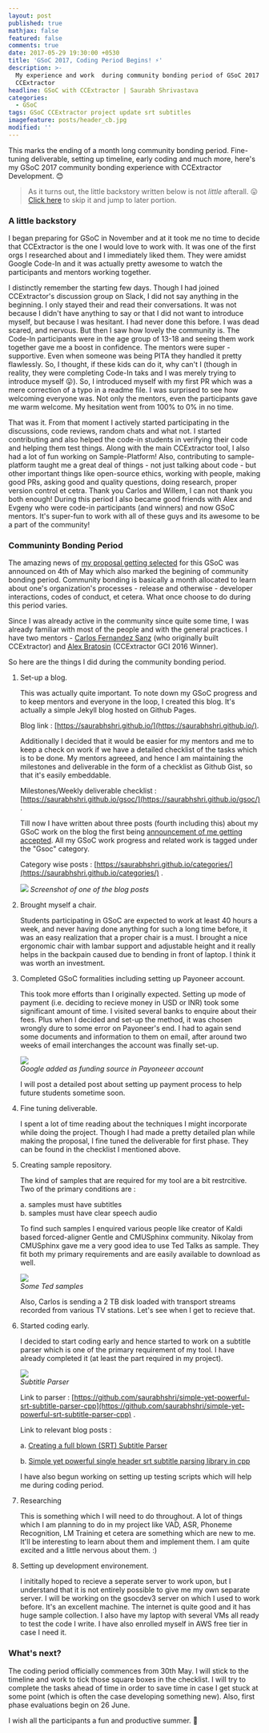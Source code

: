 ```yaml
---
layout: post
published: true
mathjax: false
featured: false
comments: true
date: 2017-05-29 19:30:00 +0530
title: 'GSoC 2017, Coding Period Begins! ⚡'
description: >-
  My experience and work  during community bonding period of GSoC 2017 with
  CCExtractor
headline: GSoC with CCExtractor | Saurabh Shrivastava
categories:
  - GSoC
tags: GSoC CCExtractor project update srt subtitles
imagefeature: posts/header_cb.jpg
modified: ''
---
```

This marks the ending of a month long community bonding period. Fine-tuning deliverable, setting up timeline, early coding and much more, here's my GSoC 2017 community bonding experience with CCExtractor Development. 😊

> As it turns out, the little backstory written below is not _little_ afterall. 😛 [Click here](#communinty-bonding-period "Community Bonding Period") to skip it and jump to later portion.

### A little backstory

I began preparing for GSoC in November and at it took me no time to decide that CCExtractor is the one I would love to work with. It was one of the first orgs I researched about and I immediately liked them. They were amidst Google Code-In and it was actually pretty awesome to watch the participants and mentors working together. 

I distinctly remember the starting few days. Though I had joined CCExtractor's discussion group on Slack, I did not say anything in the beginning. I only stayed their and read their conversations. It was not because I didn't have anything to say or that I did not want to introduce myself, but because I was hesitant. I had never done this before. I was dead scared, and nervous. But then I saw how lovely the community is. The Code-In participants were in the age group of 13-18 and seeing them work together gave me a boost in confidence. The mentors were super - supportive. Even when someone was being PITA they handled it pretty flawlessly. So, I thought, if these kids can do it, why can't I (though in reality, they were completing Code-In taks and I was merely trying to introduce myself 😛). So, I introduced myself with my first PR which was a mere correction of a typo in a readme file. I was surprised to see how welcoming everyone was. Not only the mentors, even the participants gave me warm welcome. My hesitation went from 100% to 0% in no time.

That was it. From that moment I actively started participating in the discussions, code reviews, random chats and what not. I started contributing and also helped the code-in students in verifying their code and helping them test things. Along with the main CCExtractor tool, I also had a lot of fun working on Sample-Platform! Also, contributing to sample-platform taught me a great deal of things - not just talking about code - but other important things like open-source ethics, working with people, making good PRs, asking good and quality questions, doing research, proper version control et cetra. Thank you Carlos and Willem, I can not thank you both enough! During this period I also became good friends with Alex and Evgeny who were code-in participants (and winners) and now GSoC mentors. It's super-fun to work with all of these guys and its awesome to be a part of the community!

### Communinty Bonding Period 

The amazing news of [my proposal getting selected](https://saurabhshri.github.io/2017/05/gsoc/accepted-in-google-summer-of-code-2017) for this GSoC was announced on 4th of May which also marked the begining of community bonding period. Community bonding is basically a month allocated to learn about one's organization's processes - release and otherwise - developer interactions, codes of conduct, et cetera. What once choose to do during this period varies.

Since I was already active in the community since quite some time, I was already familiar with most of the people and with the general practices. I have two mentors - [Carlos Fernandez Sanz](https://github.com/cfsmp3) (who originally built CCExtractor) and [Alex Bratosin](https://github.com/AlexBratosin2001) (CCExtractor GCI 2016 Winner).

So here are the things I did during the community bonding period.

1. Set-up a blog.  

	This was actually quite important. To note down my GSoC progress and to keep mentors and everyone in the loop, I created this blog. It's actually a simple Jekyll blog hosted on Github Pages. 
    
    Blog link : [https://saurabhshri.github.io/](https://saurabhshri.github.io/).
    
    Additionally I decided that it would be easier for my mentors and me to keep a check on work if we have a detailed checklist of the tasks which is to be done. My mentors agreeed, and hence I am maintaining the milestones and deliverable in the form of a checklist as Github Gist, so that it's easily embeddable. 
    
    Milestones/Weekly deliverable checklist : [https://saurabhshri.github.io/gsoc/](https://saurabhshri.github.io/gsoc/) .
    
    Till now I have written about three posts (fourth including this) about my GSoC work on the blog the first being [announcement of me getting accepted](https://saurabhshri.github.io/2017/05/gsoc/accepted-in-google-summer-of-code-2017). All my GSoC work progress and related work is tagged under the "Gsoc" category.
    
    Category wise posts : [https://saurabhshri.github.io/categories/](https://saurabhshri.github.io/categories/) .
    
	![]({{site.baseurl}}/images/posts/blog_screenshot.PNG)
    _Screenshot of one of the blog posts_

2. Brought myself a chair.  

	Students participating in GSoC are expected to work at least 40 hours a week, and never having done anything for such a long time before, it was an easy realization that a proper chair is a must. I brought a nice ergonomic chair with lambar support and adjustable height and it really helps in the backpain caused due to bending in front of laptop. I think it was worth an investment.
    
3. Completed GSoC formalities including setting up Payoneer account.

	This took more efforts than I originally expected. Setting up mode of payment (i.e. deciding to recieve money in USD or INR) took some significant amount of time. I visited several banks to enquire about their fees. Plus when I decided and set-up the method, it was chosen wrongly dure to some error on Payoneer's end. I had to again send some documents and information to them on email, after around two weeks of email interchanges the account was finally set-up.
    
    ![]({{site.baseurl}}/images/posts/payoneer.PNG)  
    _Google added as funding source in Payoneeer account_
    
    I will post a detailed post about setting up payment process to help future students sometime soon.
    
4. Fine tuning deliverable.

	I spent a lot of time reading about the techniques I might incorporate while doing the project. Though I had made a pretty detailed plan while making the proposal, I fine tuned the deliverable for first phase. They can be found in the checklist I mentioned above.
    
5. Creating sample repository.

	The kind of samples that are required for my tool are a bit restrcitive. Two of the primary conditions are : 
    
	 a. 	samples must have subtitles  
	 b. 	samples must have clear speech audio

   To find such samples I enquired various people like creator of Kaldi based forced-aligner Gentle and CMUSphinx community. Nikolay from CMUSphinx gave me a very good idea to use Ted Talks as sample. They fit both my primary requirements and are easily available to download as well.
    
    ![]({{site.baseurl}}/images/posts/sample.PNG)  
    _Some Ted samples_
    
	Also, Carlos is sending a 2 TB disk loaded with transport streams recorded from various TV stations. Let's see when I get to recieve that.
    
6. Started coding early. 

	I decided to start coding early and hence started to work on a subtitle parser which is one of the primary requirement of my tool. I have already completed it (at least the part required in my project).
    
    ![]({{site.baseurl}}/images/posts/srtparser.PNG)  
    _Subtitle Parser_

	Link to parser : [https://github.com/saurabhshri/simple-yet-powerful-srt-subtitle-parser-cpp](https://github.com/saurabhshri/simple-yet-powerful-srt-subtitle-parser-cpp) .
    
    Link to relevant blog posts :
    
    a. [Creating a full blown (SRT) Subtitle Parser ](https://saurabhshri.github.io/2017/05/gsoc/creating-a-full-blown-srt-subtitle-parser)  
    
    b. [Simple yet powerful single header srt subtitle parsing library in cpp](https://saurabhshri.github.io/2017/05/gsoc/simple-yet-powerful-single-header-srt-subtitle-parsing-library-in-cpp)  

    I have also begun working on setting up testing scripts which will help me during coding period.
  
7. Researching

	This is something which I will need to do throughout. A lot of things which I am planning to do in my project like VAD, ASR, Phoneme Recognition, LM Training et cetera are something which are new to me. It'll be interesting to learn about them and implement them. I am quite excited and a little nervous about them. :)
    
8. Setting up development environement.

	I inititally hoped to recieve a seperate server to work upon, but I understand that it is not entirely possible to give me my own separate server. I will be working on the gsocdev3 server on which I used to work before. It's an excellent machine. The internet is quite good and it has huge sample collection. I also have my laptop with several VMs all ready to test the code I write. I have also enrolled myself in AWS free tier in case I need it.


### What's next?

The coding period officially commences from 30th May. I will stick to the timeline and work to tick those square boxes in the checklist. I will try to complete the tasks ahead of time in order to save time in case I get stuck at some point (which is often the case developing something new). Also, first phase evaluations begin on 26 June.

I wish all the participants a fun and productive summer. 🙋

    